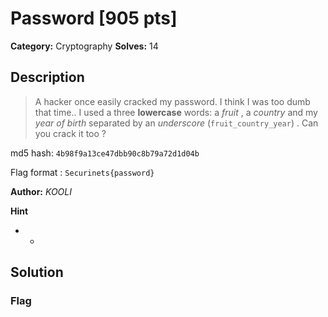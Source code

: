 # Password [905 pts]

**Category:** Cryptography
**Solves:** 14

## Description
>A hacker once easily cracked my password. I think I was too dumb that time.. I used a three **lowercase** words: a _fruit_ , a _country_ and my _year of birth_ separated by an _underscore_ (`fruit_country_year`) . Can you crack it too ? 

md5 hash: `4b98f9a13ce47dbb90c8b79a72d1d04b`

Flag format : `Securinets{password}`

**Author:** *_KOOLI_*

**Hint**
* -

## Solution

### Flag

